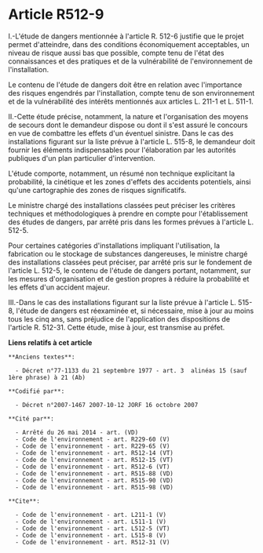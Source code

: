 # Article R512-9

I.-L'étude de dangers mentionnée à l'article R. 512-6 justifie que le projet permet d'atteindre, dans des conditions
économiquement acceptables, un niveau de risque aussi bas que possible, compte tenu de l'état des connaissances et des
pratiques et de la vulnérabilité de l'environnement de l'installation. 

Le contenu de l'étude de dangers doit être en relation avec l'importance des risques engendrés par l'installation, compte
tenu de son environnement et de la vulnérabilité des intérêts mentionnés aux articles L. 211-1 et L. 511-1. 

II.-Cette étude précise, notamment, la nature et l'organisation des moyens de secours dont le demandeur dispose ou dont il
s'est assuré le concours en vue de combattre les effets d'un éventuel sinistre. Dans le cas des installations figurant sur la
liste prévue à l'article L. 515-8, le demandeur doit fournir les éléments indispensables pour l'élaboration par les autorités
publiques d'un plan particulier d'intervention. 

L'étude comporte, notamment, un résumé non technique explicitant la probabilité, la cinétique et les zones d'effets des
accidents potentiels, ainsi qu'une cartographie des zones de risques significatifs. 

Le ministre chargé des installations classées peut préciser les critères techniques et méthodologiques à prendre en compte
pour l'établissement des études de dangers, par arrêté pris dans les formes prévues à l'article L. 512-5. 

Pour certaines catégories d'installations impliquant l'utilisation, la fabrication ou le stockage de substances dangereuses,
le ministre chargé des installations classées peut préciser, par arrêté pris sur le fondement de l'article L. 512-5, le
contenu de l'étude de dangers portant, notamment, sur les mesures d'organisation et de gestion propres à réduire la
probabilité et les effets d'un accident majeur. 

III.-Dans le cas des installations figurant sur la liste prévue à l'article L. 515-8, l'étude de dangers est réexaminée et,
si nécessaire, mise à jour au moins tous les cinq ans, sans préjudice de l'application des dispositions de l'article R.
512-31. Cette étude, mise à jour, est transmise au préfet.

**Liens relatifs à cet article**

	**Anciens textes**:

	  - Décret n°77-1133 du 21 septembre 1977 - art. 3  alinéas 15 (sauf 1ère phrase) à 21 (Ab)

	**Codifié par**:

	  - Décret n°2007-1467 2007-10-12 JORF 16 octobre 2007

	**Cité par**:

	  - Arrêté du 26 mai 2014 - art. (VD)
	  - Code de l'environnement - art. R229-60 (V)
	  - Code de l'environnement - art. R229-65 (V)
	  - Code de l'environnement - art. R512-14 (VT)
	  - Code de l'environnement - art. R512-15 (VT)
	  - Code de l'environnement - art. R512-6 (VT)
	  - Code de l'environnement - art. R515-88 (VD)
	  - Code de l'environnement - art. R515-90 (VD)
	  - Code de l'environnement - art. R515-98 (VD)

	**Cite**:

	  - Code de l'environnement - art. L211-1 (V)
	  - Code de l'environnement - art. L511-1 (V)
	  - Code de l'environnement - art. L512-5 (VT)
	  - Code de l'environnement - art. L515-8 (V)
	  - Code de l'environnement - art. R512-31 (V)
